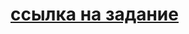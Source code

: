 # [ссылка на задание](https://github.com/netology-code/dj-homeworks/tree/drf/1.2-requests-templates)
